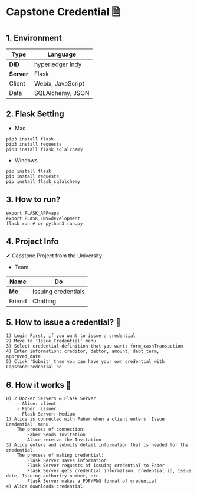 # Capstone Credential 🗎

## 1. Environment

| Type       | Language           |
| ---------- | ------------------ |
| **DID**    | hyperledger indy   |
| **Server** | Flask              |
| Client     | Webix, JavaScript  |
| Data       | SQLAlchemy, JSON   |

## 2. Flask Setting

- Mac
```
pip3 install flask
pip3 install requests
pip3 install flask_sqlalchemy
```

- Windows
```
pip install flask
pip install requests
pip install flask_sqlalchemy
```

## 3. How to run?

```
export FLASK_APP=app
export FLASK_ENV=development
flask run # or python3 run.py
```

## 4. Project Info

✔ Capstone Project from the University

- Team

| Name   | Do                 |
| ------ | ------------------ |
| **Me** | Issuing credentials|
| Friend | Chatting           |

## 5. How to issue a credential? 🤔

    1) Login First, if you want to issue a credential
    2) Move to 'Issue Credential' menu
    3) Select credential-definition that you want: form_cashTransaction
    4) Enter information: creditor, debtor, amount, debt_term, approved_date
    5) Click 'Submit' then you can have your own credential with CapstoneCredential_no

## 6. How it works 🙋

    0) 2 Docker Servers & Flask Server
        - Alice: client
        - Faber: issuer
        - Flask Server: Medium
    1) Alice is connected with Faber when a client enters 'Issue Credential' menu.
        The process of connection:
            Faber Sends Invitation
            Alice receive the Invitation
    3) Alice enters and submits detail information that is needed for the credential.
        The process of making credential:
            Flask Server saves information
            Flask Server requests of issuing credential to Faber
            Flask Server gets credential information: Credential id, Issue date, Issuing authority number, etc.
            Flask Server makes a PDF/PNG format of credential
    4) Alice downloads credential.
            

